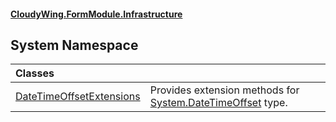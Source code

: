 #### [CloudyWing.FormModule.Infrastructure](index.md 'index')

## System Namespace

| Classes | |
| :--- | :--- |
| [DateTimeOffsetExtensions](System.DateTimeOffsetExtensions.md 'System.DateTimeOffsetExtensions') | Provides extension methods for [System.DateTimeOffset](https://docs.microsoft.com/en-us/dotnet/api/System.DateTimeOffset 'System.DateTimeOffset') type. |
